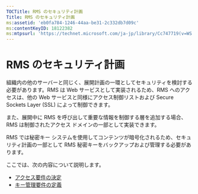```yaml
---
TOCTitle: RMS のセキュリティ計画
Title: RMS のセキュリティ計画
ms:assetid: 'eb0fa784-1246-44aa-be31-2c332db7d09c'
ms:contentKeyID: 18122382
ms:mtpsurl: 'https://technet.microsoft.com/ja-jp/library/Cc747719(v=WS.10)'
---
```


RMS のセキュリティ計画
======================

組織内の他のサーバーと同じく、展開計画の一環としてセキュリティを検討する必要があります。RMS は Web サービスとして実装されるため、RMS へのアクセスは、他の Web サービスと同様にアクセス制御リストおよび Secure Sockets Layer (SSL) によって制御できます。

また、展開中に RMS を呼び出して重要な情報を制御する層を追加する場合、RMS は制御されたアクセス ドメインの一部として実装できます。

RMS では秘密キー システムを使用してコンテンツが暗号化されるため、セキュリティ計画の一部として RMS 秘密キーをバックアップおよび管理する必要があります。

ここでは、次の内容について説明します。

-   [アクセス要件の決定](https://technet.microsoft.com/eb2ce9a5-0430-4811-bd40-4a94a84426a8)
-   [キー管理要件の定義](https://technet.microsoft.com/f0e08fb8-bf5e-4278-a09f-daa57696e786)
